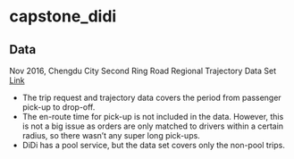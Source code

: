 # capstone_didi

## Data
Nov 2016, Chengdu City Second Ring Road Regional Trajectory Data Set
[Link](https://outreach.didichuxing.com/appEn-vue/personal?id=2)
* The trip request and trajectory data covers the period from passenger pick-up to drop-off.  
* The en-route time for pick-up is not included in the data.  However, this is not a big issue as orders are only matched to drivers within a certain radius, so there wasn’t any super long pick-ups.
* DiDi has a pool service, but the data set covers only the non-pool trips.

